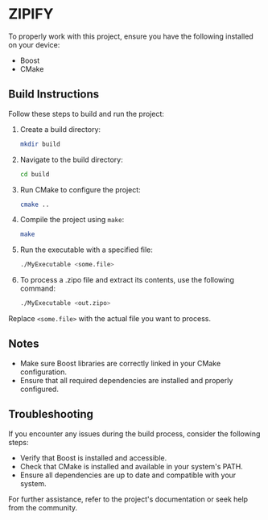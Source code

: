 # ZIPIFY



To properly work with this project, ensure you have the following installed on your device:

- Boost
- CMake

## Build Instructions

Follow these steps to build and run the project:

1. Create a build directory:
    ```bash
    mkdir build
    ```

2. Navigate to the build directory:
    ```bash
    cd build
    ```

3. Run CMake to configure the project:
    ```bash
    cmake ..
    ```

4. Compile the project using `make`:
    ```bash
    make
    ```

5. Run the executable with a specified file:
    ```bash
    ./MyExecutable <some.file>
    ```
6. To process a .zipo file and extract its contents, use the following command:
    ```bash
    ./MyExecutable <out.zipo>
    ```
Replace `<some.file>` with the actual file you want to process.

## Notes

- Make sure Boost libraries are correctly linked in your CMake configuration.
- Ensure that all required dependencies are installed and properly configured.

## Troubleshooting

If you encounter any issues during the build process, consider the following steps:

- Verify that Boost is installed and accessible.
- Check that CMake is installed and available in your system's PATH.
- Ensure all dependencies are up to date and compatible with your system.

For further assistance, refer to the project's documentation or seek help from the community.
